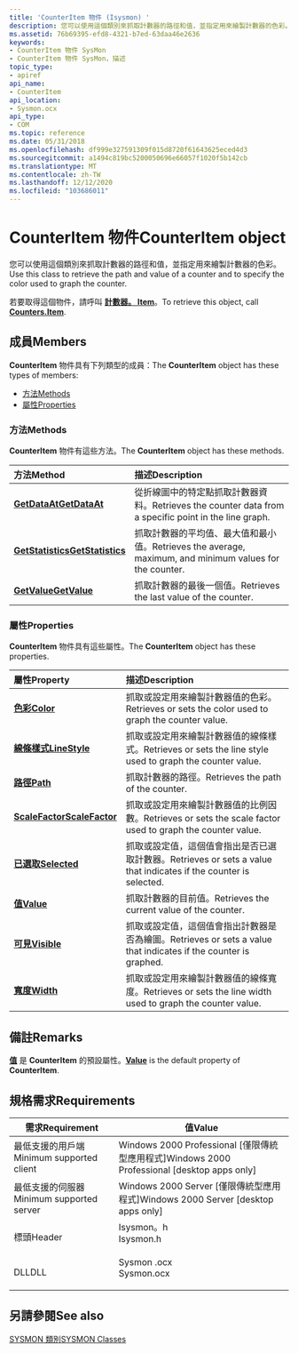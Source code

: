 ```yaml
---
title: 'CounterItem 物件 (Isysmon) '
description: 您可以使用這個類別來抓取計數器的路徑和值，並指定用來繪製計數器的色彩。 若要取得這個物件，請呼叫計數器。 Item。
ms.assetid: 76b69395-efd8-4321-b7ed-63daa46e2636
keywords:
- CounterItem 物件 SysMon
- CounterItem 物件 SysMon，描述
topic_type:
- apiref
api_name:
- CounterItem
api_location:
- Sysmon.ocx
api_type:
- COM
ms.topic: reference
ms.date: 05/31/2018
ms.openlocfilehash: df999e327591309f015d8720f61643625eced4d3
ms.sourcegitcommit: a1494c819bc5200050696e66057f1020f5b142cb
ms.translationtype: MT
ms.contentlocale: zh-TW
ms.lasthandoff: 12/12/2020
ms.locfileid: "103686011"
---
```

# <a name="counteritem-object"></a><span data-ttu-id="59d40-106">CounterItem 物件</span><span class="sxs-lookup"><span data-stu-id="59d40-106">CounterItem object</span></span>

<span data-ttu-id="59d40-107">您可以使用這個類別來抓取計數器的路徑和值，並指定用來繪製計數器的色彩。</span><span class="sxs-lookup"><span data-stu-id="59d40-107">Use this class to retrieve the path and value of a counter and to specify the color used to graph the counter.</span></span>

<span data-ttu-id="59d40-108">若要取得這個物件，請呼叫 [**計數器。 Item**](counters-item.md)。</span><span class="sxs-lookup"><span data-stu-id="59d40-108">To retrieve this object, call [**Counters.Item**](counters-item.md).</span></span>

## <a name="members"></a><span data-ttu-id="59d40-109">成員</span><span class="sxs-lookup"><span data-stu-id="59d40-109">Members</span></span>

<span data-ttu-id="59d40-110">**CounterItem** 物件具有下列類型的成員：</span><span class="sxs-lookup"><span data-stu-id="59d40-110">The **CounterItem** object has these types of members:</span></span>

-   [<span data-ttu-id="59d40-111">方法</span><span class="sxs-lookup"><span data-stu-id="59d40-111">Methods</span></span>](#methods)
-   [<span data-ttu-id="59d40-112">屬性</span><span class="sxs-lookup"><span data-stu-id="59d40-112">Properties</span></span>](#properties)

### <a name="methods"></a><span data-ttu-id="59d40-113">方法</span><span class="sxs-lookup"><span data-stu-id="59d40-113">Methods</span></span>

<span data-ttu-id="59d40-114">**CounterItem** 物件有這些方法。</span><span class="sxs-lookup"><span data-stu-id="59d40-114">The **CounterItem** object has these methods.</span></span>



| <span data-ttu-id="59d40-115">方法</span><span class="sxs-lookup"><span data-stu-id="59d40-115">Method</span></span>                                             | <span data-ttu-id="59d40-116">描述</span><span class="sxs-lookup"><span data-stu-id="59d40-116">Description</span></span>                                                                    |
|:---------------------------------------------------|:-------------------------------------------------------------------------------|
| [<span data-ttu-id="59d40-117">**GetDataAt**</span><span class="sxs-lookup"><span data-stu-id="59d40-117">**GetDataAt**</span></span>](counteritem-getdataat.md)         | <span data-ttu-id="59d40-118">從折線圖中的特定點抓取計數器資料。</span><span class="sxs-lookup"><span data-stu-id="59d40-118">Retrieves the counter data from a specific point in the line graph.</span></span><br/> |
| [<span data-ttu-id="59d40-119">**GetStatistics**</span><span class="sxs-lookup"><span data-stu-id="59d40-119">**GetStatistics**</span></span>](counteritem-getstatistics.md) | <span data-ttu-id="59d40-120">抓取計數器的平均值、最大值和最小值。</span><span class="sxs-lookup"><span data-stu-id="59d40-120">Retrieves the average, maximum, and minimum values for the counter.</span></span><br/> |
| [<span data-ttu-id="59d40-121">**GetValue**</span><span class="sxs-lookup"><span data-stu-id="59d40-121">**GetValue**</span></span>](counteritem-getvalue.md)           | <span data-ttu-id="59d40-122">抓取計數器的最後一個值。</span><span class="sxs-lookup"><span data-stu-id="59d40-122">Retrieves the last value of the counter.</span></span><br/>                            |



 

### <a name="properties"></a><span data-ttu-id="59d40-123">屬性</span><span class="sxs-lookup"><span data-stu-id="59d40-123">Properties</span></span>

<span data-ttu-id="59d40-124">**CounterItem** 物件具有這些屬性。</span><span class="sxs-lookup"><span data-stu-id="59d40-124">The **CounterItem** object has these properties.</span></span>



| <span data-ttu-id="59d40-125">屬性</span><span class="sxs-lookup"><span data-stu-id="59d40-125">Property</span></span>                                                  | <span data-ttu-id="59d40-126">描述</span><span class="sxs-lookup"><span data-stu-id="59d40-126">Description</span></span>                                                                     |
|:----------------------------------------------------------|:--------------------------------------------------------------------------------|
| [<span data-ttu-id="59d40-127">**色彩**</span><span class="sxs-lookup"><span data-stu-id="59d40-127">**Color**</span></span>](counteritem-color.md)<br/>             | <span data-ttu-id="59d40-128">抓取或設定用來繪製計數器值的色彩。</span><span class="sxs-lookup"><span data-stu-id="59d40-128">Retrieves or sets the color used to graph the counter value.</span></span><br/>         |
| [<span data-ttu-id="59d40-129">**線條樣式**</span><span class="sxs-lookup"><span data-stu-id="59d40-129">**LineStyle**</span></span>](counteritem-linestyle.md)<br/>     | <span data-ttu-id="59d40-130">抓取或設定用來繪製計數器值的線條樣式。</span><span class="sxs-lookup"><span data-stu-id="59d40-130">Retrieves or sets the line style used to graph the counter value.</span></span><br/>    |
| [<span data-ttu-id="59d40-131">**路徑**</span><span class="sxs-lookup"><span data-stu-id="59d40-131">**Path**</span></span>](counteritem-path.md)<br/>               | <span data-ttu-id="59d40-132">抓取計數器的路徑。</span><span class="sxs-lookup"><span data-stu-id="59d40-132">Retrieves the path of the counter.</span></span><br/>                                   |
| [<span data-ttu-id="59d40-133">**ScaleFactor**</span><span class="sxs-lookup"><span data-stu-id="59d40-133">**ScaleFactor**</span></span>](counteritem-scalefactor.md)<br/> | <span data-ttu-id="59d40-134">抓取或設定用來繪製計數器值的比例因數。</span><span class="sxs-lookup"><span data-stu-id="59d40-134">Retrieves or sets the scale factor used to graph the counter value.</span></span><br/>  |
| [<span data-ttu-id="59d40-135">**已選取**</span><span class="sxs-lookup"><span data-stu-id="59d40-135">**Selected**</span></span>](counteritem-selected.md)<br/>       | <span data-ttu-id="59d40-136">抓取或設定值，這個值會指出是否已選取計數器。</span><span class="sxs-lookup"><span data-stu-id="59d40-136">Retrieves or sets a value that indicates if the counter is selected.</span></span><br/> |
| [<span data-ttu-id="59d40-137">**值**</span><span class="sxs-lookup"><span data-stu-id="59d40-137">**Value**</span></span>](counteritem-value.md)<br/>             | <span data-ttu-id="59d40-138">抓取計數器的目前值。</span><span class="sxs-lookup"><span data-stu-id="59d40-138">Retrieves the current value of the counter.</span></span><br/>                          |
| [<span data-ttu-id="59d40-139">**可見**</span><span class="sxs-lookup"><span data-stu-id="59d40-139">**Visible**</span></span>](counteritem-visible.md)<br/>         | <span data-ttu-id="59d40-140">抓取或設定值，這個值會指出計數器是否為繪圖。</span><span class="sxs-lookup"><span data-stu-id="59d40-140">Retrieves or sets a value that indicates if the counter is graphed.</span></span><br/>  |
| [<span data-ttu-id="59d40-141">**寬度**</span><span class="sxs-lookup"><span data-stu-id="59d40-141">**Width**</span></span>](counteritem-width.md)<br/>             | <span data-ttu-id="59d40-142">抓取或設定用來繪製計數器值的線條寬度。</span><span class="sxs-lookup"><span data-stu-id="59d40-142">Retrieves or sets the line width used to graph the counter value.</span></span><br/>    |



 

## <a name="remarks"></a><span data-ttu-id="59d40-143">備註</span><span class="sxs-lookup"><span data-stu-id="59d40-143">Remarks</span></span>

<span data-ttu-id="59d40-144">[**值**](counteritem-value.md) 是 **CounterItem** 的預設屬性。</span><span class="sxs-lookup"><span data-stu-id="59d40-144">[**Value**](counteritem-value.md) is the default property of **CounterItem**.</span></span>

## <a name="requirements"></a><span data-ttu-id="59d40-145">規格需求</span><span class="sxs-lookup"><span data-stu-id="59d40-145">Requirements</span></span>



| <span data-ttu-id="59d40-146">需求</span><span class="sxs-lookup"><span data-stu-id="59d40-146">Requirement</span></span> | <span data-ttu-id="59d40-147">值</span><span class="sxs-lookup"><span data-stu-id="59d40-147">Value</span></span> |
|-------------------------------------|---------------------------------------------------------------------------------------|
| <span data-ttu-id="59d40-148">最低支援的用戶端</span><span class="sxs-lookup"><span data-stu-id="59d40-148">Minimum supported client</span></span><br/> | <span data-ttu-id="59d40-149">Windows 2000 Professional \[僅限傳統型應用程式\]</span><span class="sxs-lookup"><span data-stu-id="59d40-149">Windows 2000 Professional \[desktop apps only\]</span></span><br/>                            |
| <span data-ttu-id="59d40-150">最低支援的伺服器</span><span class="sxs-lookup"><span data-stu-id="59d40-150">Minimum supported server</span></span><br/> | <span data-ttu-id="59d40-151">Windows 2000 Server \[僅限傳統型應用程式\]</span><span class="sxs-lookup"><span data-stu-id="59d40-151">Windows 2000 Server \[desktop apps only\]</span></span><br/>                                  |
| <span data-ttu-id="59d40-152">標頭</span><span class="sxs-lookup"><span data-stu-id="59d40-152">Header</span></span><br/>                   | <dl> <span data-ttu-id="59d40-153"><dt>Isysmon。h</dt></span><span class="sxs-lookup"><span data-stu-id="59d40-153"><dt>Isysmon.h</dt></span></span> </dl>  |
| <span data-ttu-id="59d40-154">DLL</span><span class="sxs-lookup"><span data-stu-id="59d40-154">DLL</span></span><br/>                      | <dl> <span data-ttu-id="59d40-155"><dt>Sysmon .ocx</dt></span><span class="sxs-lookup"><span data-stu-id="59d40-155"><dt>Sysmon.ocx</dt></span></span> </dl> |



## <a name="see-also"></a><span data-ttu-id="59d40-156">另請參閱</span><span class="sxs-lookup"><span data-stu-id="59d40-156">See also</span></span>

<dl> <dt>

[<span data-ttu-id="59d40-157">SYSMON 類別</span><span class="sxs-lookup"><span data-stu-id="59d40-157">SYSMON Classes</span></span>](sysmon-classes.md)
</dt> </dl>

 

 





